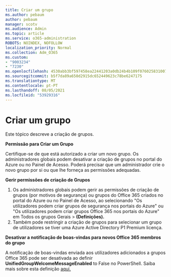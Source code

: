 ```yaml
---
title: Criar um grupo
ms.author: pebaum
author: pebaum
manager: scotv
ms.audience: Admin
ms.topic: article
ms.service: o365-administration
ROBOTS: NOINDEX, NOFOLLOW
localization_priority: Normal
ms.collection: Adm_O365
ms.custom:
- "9003234"
- "7230"
ms.openlocfilehash: 4530abb3bf597458ea22441203a0db24b4b109f0760258310072891014c4b454
ms.sourcegitcommit: b5f7da89a650d2915dc652449623c78be6247175
ms.translationtype: MT
ms.contentlocale: pt-PT
ms.lasthandoff: 08/05/2021
ms.locfileid: "53929316"
---
```

# <a name="create-a-group"></a>Criar um grupo

Este tópico descreve a criação de grupos.

**Permissão para Criar um Grupo**

Certifique-se de que está autorizado a criar um novo grupo. Os administradores globais podem desativar a criação de grupos no portal do Azure ou no Painel de Acesso. Poderá precisar que um administrador crie o novo grupo por si ou que lhe forneça as permissões adequadas.

**Gerir permissões de criação de Grupos**

1. Os administradores globais podem gerir as permissões de criação de grupos (por motivos de segurança) ou grupos do Office 365 criados no portal do Azure ou no Painel de Acesso, ao selecionando "Os utilizadores podem criar grupos de segurança nos portais do Azure" ou "Os utilizadores podem criar grupos Office 365 nos portais do Azure" em Todos os grupos Gerais   >  **(Definições).**
2. Também pode restringir a criação de grupos para selecionar um grupo de utilizadores se tiver uma Azure Active Directory P1 Premium licença.

**Desativar a notificação de boas-vindas para novos Office 365 membros do grupo**

A notificação de boas-vindas enviada aos utilizadores adicionados a grupos Office 365 pode ser desativada ao definir **UnifiedGroupWelcomeMessageEnabled** to False no PowerShell. Saiba mais sobre esta definição [aqui.](https://docs.microsoft.com/powershell/module/exchange/set-unifiedgroup?view=exchange-ps&preserve-view=true)

